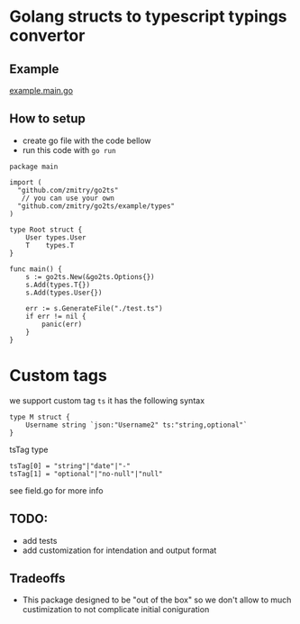 # Golang structs to typescript typings convertor

## Example

[example.main.go](https://github.com/zmitry/go2typings/blob/master/example/main.go)

## How to setup

- create go file with the code bellow
- run this code with `go run`

```golang
package main

import (
  "github.com/zmitry/go2ts"
   // you can use your own
  "github.com/zmitry/go2ts/example/types"
)

type Root struct {
	User types.User
	T    types.T
}

func main() {
	s := go2ts.New(&go2ts.Options{})
	s.Add(types.T{})
	s.Add(types.User{})

	err := s.GenerateFile("./test.ts")
	if err != nil {
		panic(err)
	}
}
```

# Custom tags

we support custom tag `ts` it has the following syntax

```
type M struct {
	Username string `json:"Username2" ts:"string,optional"`
}
```

tsTag type

```
tsTag[0] = "string"|"date"|"-"
tsTag[1] = "optional"|"no-null"|"null"
```

see field.go for more info

## TODO:

- add tests
- add customization for intendation and output format
## Tradeoffs
- This package designed to be "out of the box" so we don't allow to much custimization to not complicate initial coniguration
